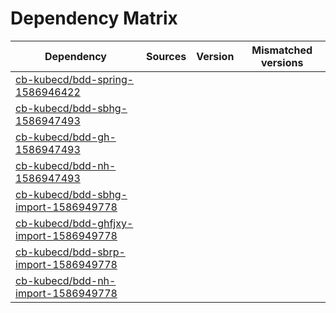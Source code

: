 # Dependency Matrix

Dependency | Sources | Version | Mismatched versions
---------- | ------- | ------- | -------------------
[cb-kubecd/bdd-spring-1586946422](https://github.com/cb-kubecd/bdd-spring-1586946422.git) |  | []() | 
[cb-kubecd/bdd-sbhg-1586947493](https://github.com/cb-kubecd/bdd-sbhg-1586947493.git) |  | []() | 
[cb-kubecd/bdd-gh-1586947493](https://github.com/cb-kubecd/bdd-gh-1586947493.git) |  | []() | 
[cb-kubecd/bdd-nh-1586947493](https://github.com/cb-kubecd/bdd-nh-1586947493.git) |  | []() | 
[cb-kubecd/bdd-sbhg-import-1586949778](https://github.com/cb-kubecd/bdd-sbhg-import-1586949778.git) |  | []() | 
[cb-kubecd/bdd-ghfjxy-import-1586949778](https://github.com/cb-kubecd/bdd-ghfjxy-import-1586949778.git) |  | []() | 
[cb-kubecd/bdd-sbrp-import-1586949778](https://github.com/cb-kubecd/bdd-sbrp-import-1586949778.git) |  | []() | 
[cb-kubecd/bdd-nh-import-1586949778](https://github.com/cb-kubecd/bdd-nh-import-1586949778.git) |  | []() | 
